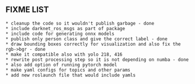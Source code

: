 ## FIXME LIST
    * cleanup the code so it wouldn't publish garbage - done
    * include darknet_ros_msgs as part of package
    * include code for generating onnx models
    * publish only person class and give the correct label - done
    * draw bounding boxes correctly for visualization and also fix the rgb->bgr - done
    * make it compatible also with yolo 218, 416
    * rewrite post processing step so it is not depending on numba - done
    * also add option of running pytorch model
    * make yaml configs for topics and other params
    * add new roslaunch file that would include yamls
